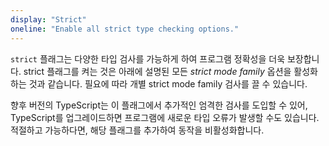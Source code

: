 ```yaml
---
display: "Strict"
oneline: "Enable all strict type checking options."
---
```


`strict` 플래그는 다양한 타입 검사를 가능하게 하여 프로그램 정확성을 더욱 보장합니다.
strict 플래그를 켜는 것은 아래에 설명된 모든 _strict mode family_ 옵션을 활성화하는 것과 같습니다.
필요에 따라 개별 strict mode family 검사를 끌 수 있습니다.

향후 버전의 TypeScript는 이 플래그에서 추가적인 엄격한 검사를 도입할 수 있어, TypeScript를 업그레이드하면 프로그램에 새로운 타입 오류가 발생할 수도 있습니다.
적절하고 가능하다면, 해당 플래그를 추가하여 동작을 비활성화합니다.